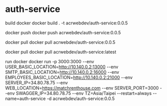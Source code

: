 # auth-service

build docker
docker build . -t acrwebdev/auth-service:0.0.5

docker push
docker push acrwebdev/auth-service:0.0.5

docker pull
docker pull acrwebdev/auth-service:0.0.5

docker pull
docker pull acrwebdev/auth-service:latest

run docker
docker run -p 3000:3000 --env USER_BASIC_LOCATION=http://10.140.0.2:13000 --env SMTP_BASIC_LOCATION=http://10.140.0.2:16000 --env EMPLOYEES_BASIC_LOCATION=http://10.140.0.2:21000 --env SERVER_IP=34.80.78.75 --env WEB_LOCATION=https://matchrenthouse.com --env SERVER_PORT=3000 --env SWAGGER_IP=34.80.78.75 --env TZ=Asia/Taipei --restart=always --name=auth-service -d acrwebdev/auth-service:0.0.5

